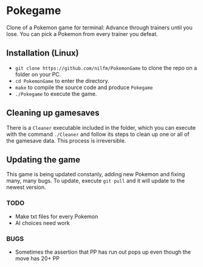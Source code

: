 # Pokegame

Clone of a Pokemon game for terminal: Advance through trainers until you lose. You can pick a Pokemon from every trainer you defeat.

## Installation (Linux)

+ `git clone https://github.com/nilfm/PokemonGame` to clone the repo on a folder on your PC.  
+ `cd PokemonGame` to enter the directory.
+ `make` to compile the source code and produce `Pokegame`
+ `./Pokegame` to execute the game.  

## Cleaning up gamesaves

There is a `Cleaner` executable included in the folder, which you can execute with the command `./Cleaner` and follow its steps to clean up one or all of the gamesave data. This process is irreversible.

## Updating the game

This game is being updated constanly, adding new Pokemon and fixing many, many bugs. To update, execute `git pull` and it will update to the newest version.

### TODO

+ Make txt files for every Pokemon  
+ AI choices need work

### BUGS

+ Sometimes the assertion that PP has run out pops up even though the move has 20+ PP
